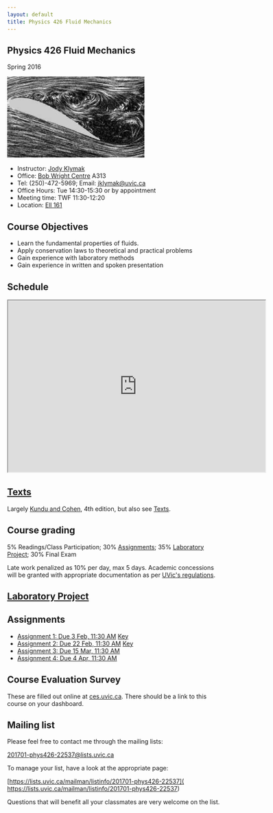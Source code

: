 ```yaml
---
layout: default
title: Physics 426 Fluid Mechanics
---
```


## Physics 426 Fluid Mechanics

Spring 2016


![Flow separation behind an airfoil](./figs/Flow_separation.jpg)


  - Instructor: [Jody Klymak](http://web.uvic.ca/~jklymak)
  - Office: [Bob Wright Centre](http://www.uvic.ca/buildings/sci.html) A313
  - Tel: (250)-472-5969; Email: [jklymak@uvic.ca](mailto:jklymak@uvic.ca)
  - Office Hours: Tue 14:30-15:30 or by appointment
  - Meeting time:  TWF 11:30-12:20
  - Location:  [Ell 161](http://www.uvic.ca/home/about/campus-info/maps/maps/ell.php)

## Course Objectives ##

  - Learn the fundamental properties of fluids.
  - Apply conservation laws to theoretical and practical problems
  - Gain experience with laboratory methods
  - Gain experience in written and spoken presentation


## Schedule

<iframe width="600px" height="400px" src="https://docs.google.com/spreadsheets/d/e/2PACX-1vQZ2Tmi8zGX8pCgSrf4jDAN--9LXhwSyRjWPwHj0FItENDdJViT87eE4DAOwWnYEGovikh0_GRfHFvP/pubhtml?gid=0&amp;single=true&amp;widget=true&amp;headers=false"></iframe>

## [Texts](./Texts/)

Largely [Kundu and Cohen](http://app.knovel.com/web/toc.v/cid:kpFME00004/viewerType:toc/root_slug:fluid-mechanics-4th), 4th edition, but also see [Texts](./Texts/).  

## Course grading

5% Readings/Class Participation; 30% [Assignments](#Assignments); 35% [Laboratory Project](./LabProject/); 30% Final Exam

Late work penalized as 10% per day, max 5 days.  Academic concessions will be granted
with appropriate documentation as per [UVic's regulations](http://www.uvic.ca/registrar/students/policies/appeals/rac-request.php).

## [Laboratory Project](./LabProject/)

## Assignments

  - [Assignment 1: Due 3 Feb, 11:30 AM](./Assignments/Assignment1.pdf)    [Key](./Assignments/Assignment1Key.pdf)
  - [Assignment 2: Due 22 Feb, 11:30 AM](./Assignments/Assignment2.pdf)   [Key](./Assignments/Assignment2Key.pdf)
  - [Assignment 3: Due 15 Mar, 11:30 AM](./Assignments/Assignment3.pdf)
  - [Assignment 4: Due 4 Apr, 11:30 AM](./Assignments/Assignment4.pdf)

## Course Evaluation Survey

These are filled out online at [ces.uvic.ca](http://ces.uvic.ca).  There should be a link to this course on your dashboard.

## Mailing list

Please feel free to contact me through the mailing lists:

[201701-phys426-22537@lists.uvic.ca](mailto:201701-phys426-22537@lists.uvic.ca)

To manage your list, have a look at the appropriate page:

[https://lists.uvic.ca/mailman/listinfo/201701-phys426-22537]( https://lists.uvic.ca/mailman/listinfo/201701-phys426-22537)

Questions that will benefit all your classmates are very welcome on
the list.
